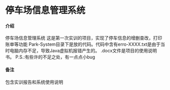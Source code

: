 # 停车场信息管理系统

#### 介绍
停车场信息管理系统
这是第一次实训的项目，实现了停车信息的增删查改，打印账单等功能
Park-System目录下是放的代码。代码中含有erro-XXXX.txt是由于当时电脑内存不足，导致Java虚拟机报错产生的。
.docx文件是项目的使用说明书。
P.S.:有些许的不足之处，有一点点小bug


#### 备注
包含实训报告和系统使用说明
